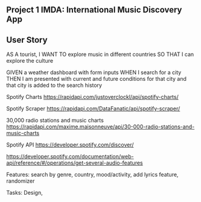 ## Project 1 IMDA: International Music Discovery App

## User Story
AS A tourist,
I WANT TO explore music in different countries
SO THAT I can explore the culture

GIVEN a weather dashboard with form inputs
WHEN I search for a city
THEN I am presented with current and future conditions for that city and that city is added to the search history


Spotify Charts
https://rapidapi.com/justoverclockl/api/spotify-charts/


Spotify Scraper 
https://rapidapi.com/DataFanatic/api/spotify-scraper/


30,000 radio stations and music charts
https://rapidapi.com/maxime.maisonneuve/api/30-000-radio-stations-and-music-charts

Spotify API
https://developer.spotify.com/discover/


https://developer.spotify.com/documentation/web-api/reference/#/operations/get-several-audio-features


Features: 
search by genre, country, mood/activity, 
add lyrics feature, randomizer

Tasks:
Design, 